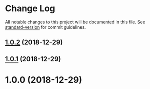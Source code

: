 # Change Log

All notable changes to this project will be documented in this file. See [standard-version](https://github.com/conventional-changelog/standard-version) for commit guidelines.

<a name="1.0.2"></a>
## [1.0.2](https://github.com/Mammut-FE/hive-parser/compare/v1.0.1...v1.0.2) (2018-12-29)



<a name="1.0.1"></a>
## [1.0.1](https://github.com/Mammut-FE/hive-parser/compare/v1.0.0...v1.0.1) (2018-12-29)


<a name="1.0.0"></a>
# 1.0.0 (2018-12-29)
